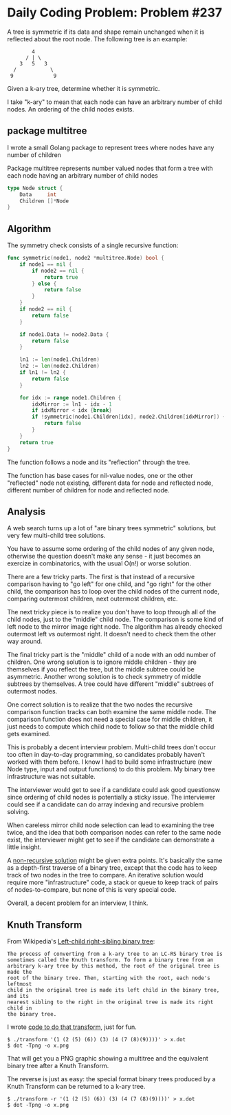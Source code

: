 # Daily Coding Problem: Problem #237


A tree is symmetric if its data and shape remain unchanged when it is
reflected about the root node. The following tree is an example:

```
        4
      / | \
    3   5   3
  /           \
 9             9
```

Given a k-ary tree, determine whether it is symmetric.

I take "k-ary" to mean that each node can have an arbitrary
number of child nodes.
An ordering of the child nodes exists.

## package multitree

I wrote a small Golang package to represent trees where nodes
have any number of children

Package multitree represents number valued nodes that form a tree
with each node having an arbitrary number of child nodes

```go
type Node struct {
	Data     int
	Children []*Node
}
```

## Algorithm

The symmetry check consists of a single recursive function:

```go
func symmetric(node1, node2 *multitree.Node) bool {
	if node1 == nil {
		if node2 == nil {
			return true
		} else {
			return false
		}
	}
	if node2 == nil {
		return false
	}

	if node1.Data != node2.Data {
		return false
	}

	ln1 := len(node1.Children)
	ln2 := len(node2.Children)
	if ln1 != ln2 {
		return false
	}

	for idx := range node1.Children {
		idxMirror := ln1 - idx - 1
		if idxMirror < idx {break}
		if !symmetric(node1.Children[idx], node2.Children[idxMirror]) {
			return false
		}
	}
	return true
}
```

The function follows a node and its "reflection" through the tree.

The function has base cases for nil-value nodes,
one or the other "reflected" node not existing,
different data for node and reflected node,
different number of children for node and reflected node.

## Analysis

A web search turns up a lot of "are binary trees symmetric" solutions,
but very few multi-child tree solutions.

You have to assume some ordering of the child nodes of any given node,
otherwise the question doesn't make any sense -
it just becomes an exercize in combinatorics,
with the usual O(n!) or worse solution.

There are a few tricky parts.
The first is that instead of a recursive comparison having to
"go left" for one child, and "go right" for the other child,
the comparison has to loop over the child nodes of the current node,
comparing outermost children, next outermost children, etc.

The next tricky piece is to realize you don't have to loop through all of the child nodes,
just to the "middle" child node.
The comparison is some kind of left node to the mirror image right node.
The algorithm has already checked outermost left vs outermost right.
It doesn't need to check them the other way around.

The final tricky part is the "middle" child of a node with an odd number of children.
One wrong solution is to ignore middle children -
they are themselves if you reflect the tree,
but the middle subtree could be asymmetric.
Another wrong solution is to check symmetry of middle subtrees by themselves.
A tree could have different "middle" subtrees of outermost nodes.

One correct solution is to realize that the two nodes the recursive comparison
function tracks can both examine the same middle node.
The comparison function does not need a special case for middle children,
it just needs to compute which child node to follow so that the middle
child gets examined.

This is probably a decent interview problem.
Multi-child trees don't occur too often in day-to-day programming,
so candidates probably haven't worked with them before.
I know I had to build some infrastructure
(new Node type, input and output functions)
to do this problem.
My binary tree infrastructure was not suitable.

The interviewer would get to see if a candidate could ask good questionsw
since ordering of child nodes is potentially a sticky issue.
The interviewer could see if a candidate can do array indexing and recursive problem solving.

When careless mirror child node selection can lead to examining the tree twice,
and the idea that both comparison nodes can refer to the same node exist,
the interviewer might get to see if the candidate can demonstrate a little insight.

A [non-recursive solution](sym_iterative.go) might be given extra points.
It's basically the same as a depth-first traverse of a binary tree,
except that the code has to keep track of two nodes in the tree to compare.
An iterative solution would require more "infrastructure" code,
a stack or queue to keep track of pairs of nodes-to-compare,
but none of this is very special code.

Overall, a decent problem for an interview, I think.

## Knuth Transform

From Wikipedia's [Left-child right-sibling binary tree](https://en.wikipedia.org/wiki/Left-child_right-sibling_binary_tree):

```
The process of converting from a k-ary tree to an LC-RS binary tree is
sometimes called the Knuth transform. To form a binary tree from an
arbitrary k-ary tree by this method, the root of the original tree is made the
root of the binary tree. Then, starting with the root, each node's leftmost
child in the original tree is made its left child in the binary tree, and its
nearest sibling to the right in the original tree is made its right child in
the binary tree.
```

I wrote [code to do that transform](transform.go), just for fun.

```
$ ./transform '(1 (2 (5) (6)) (3) (4 (7 (8)(9))))' > x.dot
$ dot -Tpng -o x.png
```

That will get you a PNG graphic showing a multitree and the equivalent binary
tree after a Knuth Transform.

The reverse is just as easy: the special format binary trees produced by a Knuth Transform
can be returned to a k-ary tree.

```
$ ./transform -r '(1 (2 (5) (6)) (3) (4 (7 (8)(9))))' > x.dot
$ dot -Tpng -o x.png
```
